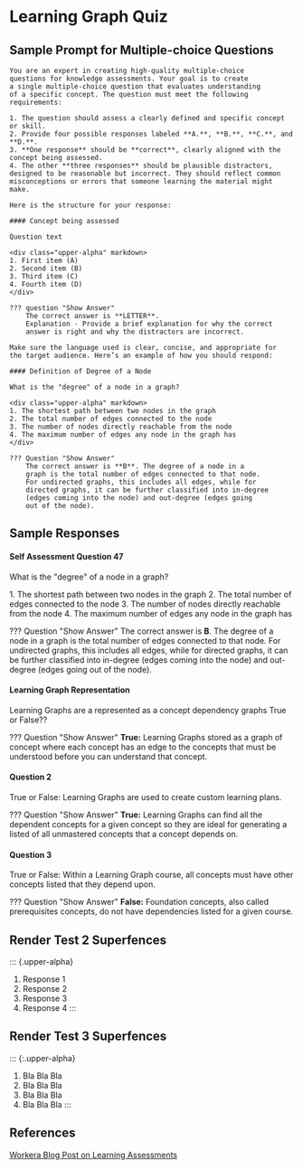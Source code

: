 # Learning Graph Quiz

## Sample Prompt for Multiple-choice Questions

```
You are an expert in creating high-quality multiple-choice
questions for knowledge assessments. Your goal is to create
a single multiple-choice question that evaluates understanding
of a specific concept. The question must meet the following
requirements:

1. The question should assess a clearly defined and specific concept or skill. 
2. Provide four possible responses labeled **A.**, **B.**, **C.**, and **D.**.
3. **One response** should be **correct**, clearly aligned with the concept being assessed.
4. The other **three responses** should be plausible distractors, designed to be reasonable but incorrect. They should reflect common misconceptions or errors that someone learning the material might make.

Here is the structure for your response:

#### Concept being assessed

Question text

<div class="upper-alpha" markdown>
1. First item (A)
2. Second item (B)
3. Third item (C)
4. Fourth item (D)
</div>

??? question "Show Answer"
    The correct answer is **LETTER**.
    Explanation - Provide a brief explanation for why the correct
    answer is right and why the distractors are incorrect.

Make sure the language used is clear, concise, and appropriate for
the target audience. Here’s an example of how you should respond:

#### Definition of Degree of a Node

What is the "degree" of a node in a graph?

<div class="upper-alpha" markdown>
1. The shortest path between two nodes in the graph
2. The total number of edges connected to the node
3. The number of nodes directly reachable from the node
4. The maximum number of edges any node in the graph has
</div>

??? Question "Show Answer"
    The correct answer is **B**. The degree of a node in a 
    graph is the total number of edges connected to that node. 
    For undirected graphs, this includes all edges, while for 
    directed graphs, it can be further classified into in-degree 
    (edges coming into the node) and out-degree (edges going
    out of the node).
```

## Sample Responses

#### Self Assessment Question 47

What is the "degree" of a node in a graph?

<div class="upper-alpha" markdown>
1. The shortest path between two nodes in the graph
2. The total number of edges connected to the node
3. The number of nodes directly reachable from the node
4. The maximum number of edges any node in the graph has
</div>

??? Question "Show Answer"
    The correct answer is **B**. The degree of a node in a 
    graph is the total number of edges connected to that node. 
    For undirected graphs, this includes all edges, while for 
    directed graphs, it can be further classified into in-degree 
    (edges coming into the node) and out-degree (edges going
    out of the node).

#### Learning Graph Representation

Learning Graphs are a represented as a concept dependency graphs
True or False??

??? Question "Show Answer"
    **True:**  Learning Graphs stored as a graph of concept where
    each concept has an edge to the concepts that must be
    understood before you can understand that concept.

#### Question 2

True or False: Learning Graphs are used to create custom learning plans.

??? Question "Show Answer"
    **True:**  Learning Graphs can find all the dependent concepts
    for a given concept so they are ideal for generating a listed
    of all unmastered concepts that a concept depends on.
    

#### Question 3

True or False: Within a Learning Graph course, all concepts must have other 
concepts listed that they depend upon.

??? Question "Show Answer"
    **False:**  Foundation concepts, also called prerequisites 
    concepts, do not have dependencies listed for a given course.

## Render Test 2 Superfences

::: {.upper-alpha}
1. Response 1
2. Response 2
3. Response 3
4. Response 4
:::

## Render Test 3 Superfences

::: {:.upper-alpha}
1. Bla Bla Bla
2. Bla Bla Bla
3. Bla Bla Bla
4. Bla Bla Bla
:::

## References

[Workera Blog Post on Learning Assessments](https://workera.ai/blog/chatgpt-learning-assessments)
